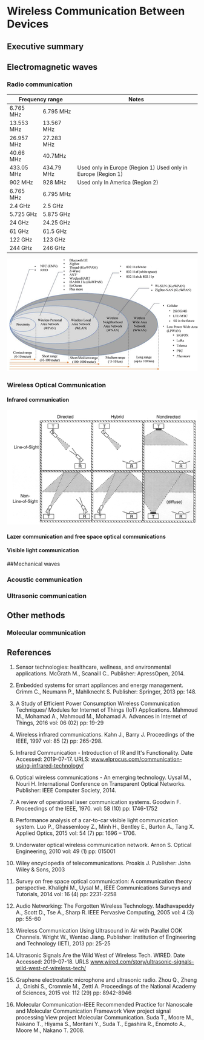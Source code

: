 # Wireless Communication Between Devices 


## Executive summary

 


## Electromagnetic waves 




### Radio communication 

<table>
    <thead>
        <tr>
            <th colspan=2>Frequency range</th>
            <th>Notes</th>
    	</tr>
    </thead>
    <tbody>
    	<tr>
    		<td>6.765 MHz </td>
    		<td>6.795 MHz </td>
    		<td> </td>
    	</tr>
    	<tr>
    		<td>13.553 MHz </td>
    		<td>13.567 MHz </td>
    		<td> </td>
    	</tr>
    	<tr>
    		<td>26.957 MHz </td>
    		<td>27.283 MHz  </td>
    		<td> </td>
    	</tr>
    	<tr>
    		<td>40.66 MHz  </td>
    		<td>40.7MHz </td>
    		<td> </td>
    	</tr>
    	<tr>
    		<td>433.05 MHz </td>
    		<td>434.79 MHz  </td>
    		<td>Used only in Europe   (Region 1) Used only in Europe   (Region 1)  </td>
    	</tr>
    	<tr>
    		<td>902 MHz  </td>
    		<td>928 MHz  </td>
    		<td>Used only In America (Region 2)  </td>
    	</tr>
    	<tr>
    		<td>6.765 MHz </td>
    		<td>6.795 MHz </td>
    		<td> </td>
    	</tr>
    	<tr>
    		<td>2.4 GHz </td>
    		<td>2.5 GHz  </td>
    		<td> </td>
    	</tr>
    	<tr>
    		<td>5.725 GHz </td>
    		<td>5.875 GHz </td>
    		<td> </td>
    	</tr>
    	<tr>
    		<td>24 GHz </td>
    		<td>24.25 GHz</td>
    		<td> </td>
    	</tr>
    	<tr>
    		<td>61 GHz </td>
    		<td>61.5 GHz  </td>
    		<td> </td>
    	</tr>
    	<tr>
    		<td>122 GHz </td>
    		<td>123 GHz  </td>
    		<td> </td>
    	</tr>
    	<tr>
    		<td>244 GHz </td>
    		<td>246 GHz  </td>
    		<td> </td>
    	</tr>
    </tbody>
</table>



![Figure 1. Standards for wireless radio communication](img/wireless-tecnologies-range.png)


### Wireless Optical Communication

#### Infrared communication 

![Figure 2. Variants of infrared commnunication](img/infrared-connunication-wariants.png)

#### Lazer communication and free space optical communications 

#### Visible light communication 

##Mechanical waves 
### Acoustic communication 
### Ultrasonic communication 

## Other methods 

### Molecular communication 


## References 

1. Sensor technologies: healthcare, wellness, and environmental applications. McGrath M., Scanaill C.. Publisher: ApressOpen, 2014. 

2. Embedded systems for smart appliances and energy management. Grimm C., Neumann P., Mahlknecht S. Publisher: Springer, 2013 pp: 148. 

3. A Study of Efficient Power Consumption Wireless Communication Techniques/ Modules for Internet of Things (IoT) Applications. Mahmoud M., Mohamad A., Mahmoud M., Mohamad A. Advances in Internet of Things, 2016 vol: 06 (02) pp: 19-29 

4. Wireless infrared communications. Kahn J., Barry J. Proceedings of the IEEE, 1997 vol: 85 (2) pp: 265-298. 

5. Infrared Communication - Introduction of IR and It's Functionality. Date Accessed: 2019-07-17. URLS: www.elprocus.com/communication-using-infrared-technology/ 

6. Optical wireless communications - An emerging technology. Uysal M., Nouri H. International Conference on Transparent Optical Networks. Publisher: IEEE Computer Society, 2014.

7. A review of operational laser communication systems. Goodwin F. Proceedings of the IEEE, 1970.  vol: 58 (10) pp: 1746-1752  

8. Performance analysis of a car-to-car visible light communication system. Luo P., Ghassemlooy Z., Minh H., Bentley E., Burton A., Tang X. Applied Optics, 2015 vol: 54 (7) pp: 1696 – 1706. 

9. Underwater optical wireless communication network. Arnon S. Optical Engineering, 2010 vol: 49 (1) pp: 015001 

10. Wiley encyclopedia of telecommunications. Proakis J. Publisher: John Wiley & Sons, 2003 

11. Survey on free space optical communication: A communication theory perspective. Khalighi M., Uysal M., IEEE Communications Surveys and Tutorials, 2014 vol: 16 (4) pp: 2231-2258 

12. Audio Networking: The Forgotten Wireless Technology. Madhavapeddy A., Scott D., Tse A., Sharp R. IEEE Pervasive Computing, 2005 vol: 4 (3) pp: 55-60 

13. Wireless Communication Using Ultrasound in Air with Parallel OOK Channels. Wright W., Wentao Jiang. Publisher: Institution of Engineering and Technology (IET), 2013 pp: 25-25

14. Ultrasonic Signals Are the Wild West of Wireless Tech. WIRED. Date Accessed: 2019-07-18. URLS www.wired.com/story/ultrasonic-signals-wild-west-of-wireless-tech/ 

15. Graphene electrostatic microphone and ultrasonic radio. Zhou Q., Zheng J., Onishi S., Crommie M., Zettl A. Proceedings of the National Academy of Sciences, 2015 vol: 112 (29) pp: 8942-8946 

16. Molecular Communication-IEEE Recommended Practice for Nanoscale and Molecular Communication Framework View project signal processing View project Molecular Communication. Suda T., Moore M., Nakano T., Hiyama S., Moritani Y., Suda T., Egashira R., Enomoto A., Moore M., Nakano T. 2008. 
